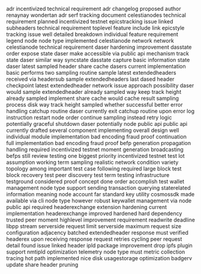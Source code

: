 adr incentivized technical requirement adr changelog proposed author renaynay wondertan adr serf tracking document celestianodes technical requirement planned incentivized testnet epicstracking issue linked subheaders technical requirement toplevel feature include link epicstyle tracking issue well detailed breakdown individual feature requirement legend node node type implemented celestianode network network celestianode technical requirement daser hardening improvement dasstate order expose state daser make accessible via public api mechanism track state daser similar way syncstate dasstate capture basic information state daser latest sampled header share cache dasers current implementation basic performs two sampling routine sample latest extendedheaders received via headersub sample extendedheaders last dased header checkpoint latest extendedheader network issue approach possibility daser would sample extendedheader already sampled way keep track height already sampled implement share cache would cache result sampling process disk way track height sampled whether successful better error handling catchup routine daser currently exit catchup routine upon error log instruction restart node order continue sampling instead retry logic potentially graceful shutdown daser potentially node public api public api currently drafted several component implementing overall design well individual module implementation bad encoding fraud proof continuation full implementation bad encoding fraud proof befp generation propagation handling required incentivized testnet moment generation broadcasting befps still review testing one biggest priority incentivized testnet test lot assumption working term sampling realistic network condition variety topology among important test case following required large block test block recovery test peer discovery test term testing infrastructure testground considered proof concept done order accomplish test wallet management node type support sending transaction querying staterelated information meaning node account far standard key utility cosmossdk made available via cli node type however robust keywallet management via node public api required headerexchange extension hardening current implementation headerexchange improved hardened hard dependency trusted peer moment highlevel improvement requirement readwrite deadline libpp stream serverside request limit serverside maximum request size configuration adjacency batched extendedheader response must verified headerex upon receiving response request retries cycling peer request detail found issue linked header ipld package improvement drop ipfs plugin support nmtipld optimization telemetry node type must metric collection tracing hot path implemented nice disk usagestorage optimization badgerv update share header pruning